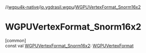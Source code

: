 //[wgpu4k-native](../../index.md)/[io.ygdrasil.wgpu](index.md)/[WGPUVertexFormat_Snorm16x2](-w-g-p-u-vertex-format_-snorm16x2.md)

# WGPUVertexFormat_Snorm16x2

[common]\
const val [WGPUVertexFormat_Snorm16x2](-w-g-p-u-vertex-format_-snorm16x2.md): [WGPUVertexFormat](-w-g-p-u-vertex-format/index.md)